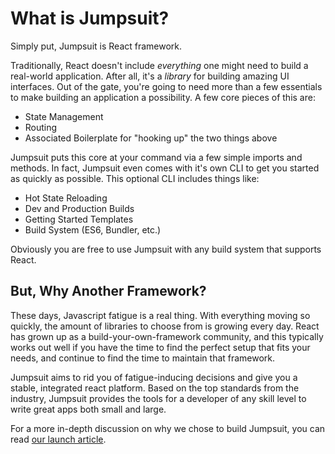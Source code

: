 # What is Jumpsuit?

Simply put, Jumpsuit is React framework.

Traditionally, React doesn't include *everything* one might need to build a real-world application. After all, it's a *library* for building amazing UI interfaces. Out of the gate, you're going to need more than a few essentials to make building an application a possibility. A few core pieces of this are:

- State Management
- Routing
- Associated Boilerplate for "hooking up" the two things above

Jumpsuit puts this core at your command via a few simple imports and methods. In fact, Jumpsuit even comes with it's own CLI to get you started as quickly as possible. This optional CLI includes things like:

- Hot State Reloading
- Dev and Production Builds
- Getting Started Templates
- Build System (ES6, Bundler, etc.)

Obviously you are free to use Jumpsuit with any build system that supports React.

## But, Why Another Framework?

These days, Javascript fatigue is a real thing. With everything moving so quickly, the amount of libraries to choose from is growing every day. React has grown up as a build-your-own-framework community, and this typically works out well if you have the time to find the perfect setup that fits your needs, and continue to find the time to maintain that framework.

Jumpsuit aims to rid you of fatigue-inducing decisions and give you a stable, integrated react platform. Based on the top standards from the industry, Jumpsuit provides the tools for a developer of any skill level to write great apps both small and large.

For a more in-depth discussion on why we chose to build Jumpsuit, you can read [our launch article](https://medium.com/@tannerlinsley/jumpsuit-react-redux-made-simple-e3186ba1b077).
